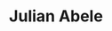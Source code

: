 ---
pid: rs389
title: Julian Abele
location_transcription: Maybe Art Museum?
coordinates: "[-75.180229927634, 39.965510332969]"
zipcode: '19103'
gen_neighborhood: Center City
neighborhood: Rittenhouse Square,Avenue of The Arts,Logan Square,Fitler Square
outside_phl: 
age: '25'
age_range: 20-29
instagram: 
image_file_name: rs_389.jpg
proposal_transcription: Ask his family!?
topic: Person
topic_summary: '0'
type: Other No Form
keywords_other: 
credit: Neil
image_labels: 
twitter: 
facebook: 
permalink: "/monuments/rs389/"
layout: item-page
---